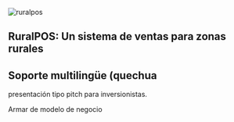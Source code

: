 ![ruralpos](https://github.com/user-attachments/assets/9b8d3911-5ff9-426d-9910-5135f8ecbf7d)

RuralPOS: Un sistema de ventas para zonas rurales
--
Soporte multilingüe (quechua
--
 presentación tipo pitch para inversionistas.

Armar de modelo de negocio
